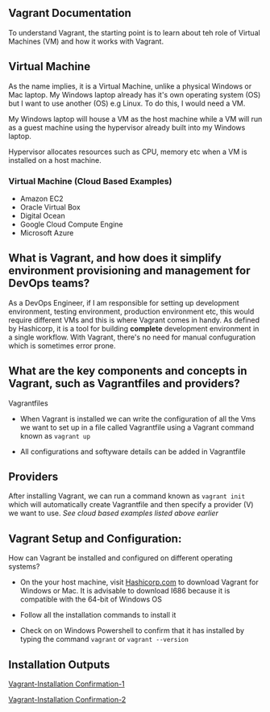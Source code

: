 ## Vagrant Documentation

To understand Vagrant, the starting point is to learn about teh role of Virtual Machines (VM) and how it works with Vagrant.

## Virtual Machine

As the name implies, it is a Virtual Machine, unlike a physical Windows or Mac laptop. My Windows laptop already has it's own operating system (OS) but I want to use another (OS) e.g Linux. To do this, I would need a VM. 

My Windows laptop will house a VM as the host machine while a VM will run as a guest machine using the hypervisor already built into my Windows laptop.  

Hypervisor allocates resources such as CPU, memory etc when a VM is installed on a host machine.

### Virtual Machine (Cloud Based Examples)

- Amazon EC2 
- Oracle Virtual Box
- Digital Ocean
- Google Cloud Compute Engine
- Microsoft Azure

## What is Vagrant, and how does it simplify environment provisioning and management for DevOps teams?

As a DevOps Engineer, if I am responsible for setting up development environment, testing environment, production environment etc, this would require different VMs and this is where Vagrant comes in handy. As defined by Hashicorp, it is a tool for building **complete** development environment in a single workflow. With Vagrant, there's no need for manual confuguration which is sometimes error prone.

## What are the key components and concepts in Vagrant, such as Vagrantfiles and providers?

Vagrantfiles
- When Vagrant is installed we can write the configuration of all the Vms we want to set up in a file called Vagrantfile using a Vagrant command known as `vagrant up`

- All configurations and softyware details can be added in Vagrantfile

## Providers
After installing Vagrant, we can run a command known as `vagrant init` which will automatically create Vagrantfile and then specify a provider (V) we want to use. *See cloud based examples listed above earlier*

## Vagrant Setup and Configuration:
How can Vagrant be installed and configured on different operating systems?

- On the your host machine, visit [Hashicorp.com](https://developer.hashicorp.com/vagrant/downloads) to download Vagrant for Windows or Mac. It is advisable to download I686 because it is compatible with the 64-bit of Windows OS

- Follow all the installation commands to install it 

- Check on on Windows Powershell to confirm that it has installed by typing the command `vagrant` or `vagrant --version` 

## Installation Outputs

[Vagrant-Installation Confirmation-1](./Images/Vagrant%20Installation%20Confirmation%201.png)

[Vagrant-Installation Confirmation-2](./Images/Vagrant.png)